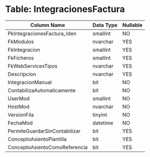 # Table: IntegracionesFactura

| Column Name | Data Type | Nullable |
|-------------|-----------|----------|
| PkIntegracionesFactura_Iden | smallint | NO |
| FkModulos | nvarchar | YES |
| FkIntegracion | smallint | YES |
| FkFicheros | smallint | YES |
| FkWebServicesTipos | nvarchar | YES |
| Descripcion | nvarchar | YES |
| IntegracionManual | bit | NO |
| ContabilizaAutomaticamente | bit | NO |
| UserMod | smallint | NO |
| HostMod | nvarchar | NO |
| VersionFila | tinyint | NO |
| FechaMod | datetime | NO |
| PermiteGuardarSinContabilizar | bit | YES |
| ConceptoAsientoPlantilla | bit | YES |
| ConceptoAsientoComoReferencia | bit | YES |
